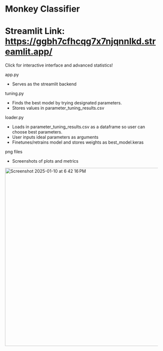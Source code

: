 # Monkey Classifier
# Streamlit Link: https://ggbh7cfhcqg7x7njqnnlkd.streamlit.app/
Click for interactive interface and advanced statistics!

app.py 
  - Serves as the streamlit backend

tuning.py
  - Finds the best model by trying designated parameters.
  - Stores values in parameter_tuning_results.csv
    
loader.py
  - Loads in parameter_tuning_results.csv as a dataframe so user can choose best parameters.
  - User inputs ideal parameters as arguments
  - Finetunes/retrains model and stores weights as best_model.keras

png files
  - Screenshots of plots and metrics


<img width="587" alt="Screenshot 2025-01-10 at 6 42 16 PM" src="https://github.com/user-attachments/assets/751c2b97-ff93-44d0-b081-73a62becc754" />




